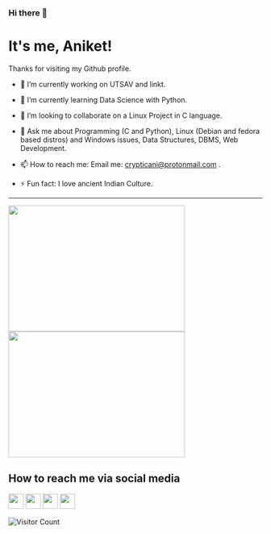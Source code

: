 ### Hi there 👋

   # It's me, Aniket!
   Thanks for visiting my Github profile.

<!--
**crypticani/crypticani** is a ✨ _special_ ✨ repository because its `README.md` (this file) appears on your GitHub profile. -->


- 🔭 I’m currently working on UTSAV and linkt.

- 🌱 I’m currently learning Data Science with Python.

- 👯 I’m looking to collaborate on a Linux Project in C language.

- 💬 Ask me about Programming (C and Python), Linux (Debian and fedora based distros) and Windows issues, Data Structures, DBMS, Web Development.

- 📫 How to reach me: Email me: crypticani@protonmail.com .

- ⚡ Fun fact: I love ancient Indian Culture.

---

<a href="#"><img src="https://github-readme-stats.vercel.app/api?username=crypticani&show_icons=true&hide_border=false&layout=compact&theme=radical" width="350" height="250"></a>
<a href="#"><img src="https://github-readme-stats.vercel.app/api/top-langs/?username=crypticani&layout=compact&theme=radical" width="350" height="250" ></a>
## How to reach me via social media
<p>
<a href="https://www.linkedin.com/in/crypticani/"><img src="https://img.shields.io/badge/-LinkedIn-blue?&style=for-the-badge&logo=linkedin&logoColor=white" height=30></a> 
<a href="https://twitter.com/cryptic_ani"><img src="https://img.shields.io/badge/twitter-%231DA1F2.svg?&style=for-the-badge&logo=twitter&logoColor=white" height=30></a> 
<a href="https://www.quora.com/profile/Cryptic-Ani"><img src="https://img.shields.io/badge/-Quora-critical?&style=for-the-badge&logo=quora&logoColor=white" height=30></a>   
<a href="https://t.me/cryptic_ani"><img src="https://img.shields.io/badge/-Telegram-informational?&style=for-the-badge&logo=telegram&logoColor=white" height=30></a> 

</p>

![Visitor Count](https://profile-counter.glitch.me/{crypticani}/count.svg)
